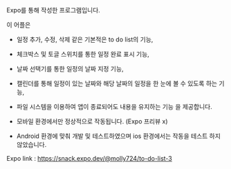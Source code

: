 Expo를 통해 작성한 프로그램입니다.

이 어플은 
- 일정 추가, 수정, 삭제 같은 기본적은 to do list의 기능,
- 체크박스 및 토글 스위치를 통한 일정 완료 표시 기능,
- 날짜 선택기를 통한 일정의 날짜 지정 기능,
- 캘린더를 통해 일정이 있는 날짜와 해당 날짜의 일정을 한 눈에 볼 수 있도록 하는 기능,
- 파일 시스템을 이용하여 앱이 종료되어도 내용을 유지하는 기능
을 제공합니다.


- 모바일 환경에서만 정상적으로 작동됩니다. (Expo 프리뷰 x)
- Android 환경에 맞춰 개발 및 테스트하였으며 ios 환경에서는 작동을 테스트 하지 않았습니다.

Expo link : https://snack.expo.dev/@molly724/to-do-list-3
